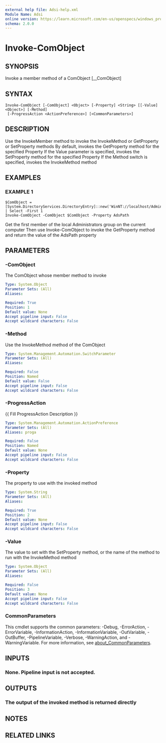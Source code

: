 ```yaml
---
external help file: Adsi-help.xml
Module Name: Adsi
online version: https://learn.microsoft.com/en-us/openspecs/windows_protocols/ms-dtyp/11e1608c-6169-4fbc-9c33-373fc9b224f4#Appendix_A_34
schema: 2.0.0
---
```


# Invoke-ComObject

## SYNOPSIS
Invoke a member method of a ComObject \[__ComObject\]

## SYNTAX

```
Invoke-ComObject [-ComObject] <Object> [-Property] <String> [[-Value] <Object>] [-Method]
 [-ProgressAction <ActionPreference>] [<CommonParameters>]
```

## DESCRIPTION
Use the InvokeMember method to invoke the InvokeMethod or GetProperty or SetProperty methods
By default, invokes the GetProperty method for the specified Property
If the Value parameter is specified, invokes the SetProperty method for the specified Property
If the Method switch is specified, invokes the InvokeMethod method

## EXAMPLES

### EXAMPLE 1
```
$ComObject = [System.DirectoryServices.DirectoryEntry]::new('WinNT://localhost/Administrators').Invoke('Members') | Select -First 1
Invoke-ComObject -ComObject $ComObject -Property AdsPath
```

Get the first member of the local Administrators group on the current computer
Then use Invoke-ComObject to invoke the GetProperty method and return the value of the AdsPath property

## PARAMETERS

### -ComObject
The ComObject whose member method to invoke

```yaml
Type: System.Object
Parameter Sets: (All)
Aliases:

Required: True
Position: 1
Default value: None
Accept pipeline input: False
Accept wildcard characters: False
```

### -Method
Use the InvokeMethod method of the ComObject

```yaml
Type: System.Management.Automation.SwitchParameter
Parameter Sets: (All)
Aliases:

Required: False
Position: Named
Default value: False
Accept pipeline input: False
Accept wildcard characters: False
```

### -ProgressAction
{{ Fill ProgressAction Description }}

```yaml
Type: System.Management.Automation.ActionPreference
Parameter Sets: (All)
Aliases: proga

Required: False
Position: Named
Default value: None
Accept pipeline input: False
Accept wildcard characters: False
```

### -Property
The property to use with the invoked method

```yaml
Type: System.String
Parameter Sets: (All)
Aliases:

Required: True
Position: 2
Default value: None
Accept pipeline input: False
Accept wildcard characters: False
```

### -Value
The value to set with the SetProperty method, or the name of the method to run with the InvokeMethod method

```yaml
Type: System.Object
Parameter Sets: (All)
Aliases:

Required: False
Position: 3
Default value: None
Accept pipeline input: False
Accept wildcard characters: False
```

### CommonParameters
This cmdlet supports the common parameters: -Debug, -ErrorAction, -ErrorVariable, -InformationAction, -InformationVariable, -OutVariable, -OutBuffer, -PipelineVariable, -Verbose, -WarningAction, and -WarningVariable. For more information, see [about_CommonParameters](http://go.microsoft.com/fwlink/?LinkID=113216).

## INPUTS

### None. Pipeline input is not accepted.
## OUTPUTS

### The output of the invoked method is returned directly
## NOTES

## RELATED LINKS

